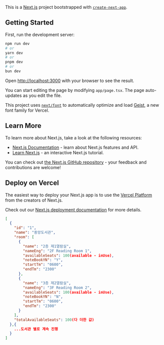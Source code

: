 This is a [Next.js](https://nextjs.org) project bootstrapped with [`create-next-app`](https://nextjs.org/docs/app/api-reference/cli/create-next-app).

## Getting Started

First, run the development server:

```bash
npm run dev
# or
yarn dev
# or
pnpm dev
# or
bun dev
```

Open [http://localhost:3000](http://localhost:3000) with your browser to see the result.

You can start editing the page by modifying `app/page.tsx`. The page auto-updates as you edit the file.

This project uses [`next/font`](https://nextjs.org/docs/app/building-your-application/optimizing/fonts) to automatically optimize and load [Geist](https://vercel.com/font), a new font family for Vercel.

## Learn More

To learn more about Next.js, take a look at the following resources:

- [Next.js Documentation](https://nextjs.org/docs) - learn about Next.js features and API.
- [Learn Next.js](https://nextjs.org/learn) - an interactive Next.js tutorial.

You can check out [the Next.js GitHub repository](https://github.com/vercel/next.js) - your feedback and contributions are welcome!

## Deploy on Vercel

The easiest way to deploy your Next.js app is to use the [Vercel Platform](https://vercel.com/new?utm_medium=default-template&filter=next.js&utm_source=create-next-app&utm_campaign=create-next-app-readme) from the creators of Next.js.

Check out our [Next.js deployment documentation](https://nextjs.org/docs/app/building-your-application/deploying) for more details.

```json
[
  {
    "id": "1",
    "name": "중앙도서관",
    "room": [
      {
        "name": "2층 제1열람실",
        "nameEng": "2F Reading Room 1",
        "availableSeats": 100(available - inUse),
        "noteBookYN": "Y",
        "startTm": "0600",
        "endTm": "2300"
      },
      {
        "name": "3층 제2열람실",
        "nameEng": "3F Reading Room 2",
        "availableSeats": 100(available - inUse),
        "noteBookYN": "N",
        "startTm": "0600",
        "endTm": "2300"
      }
    ],
    "totalAvailableSeats": 100(다 더한 값)
  },{
    ...도서관 별로 계속 진행
  }
]
```
